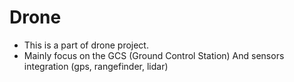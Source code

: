 # Drone
- This is a part of drone project.
- Mainly focus on the GCS (Ground Control Station) And sensors integration (gps, rangefinder, lidar)
